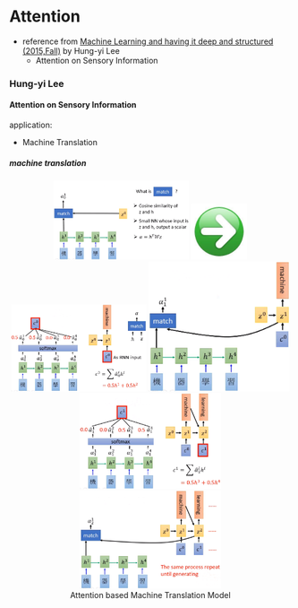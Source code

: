 # Attention

- reference from [Machine Learning and having it deep and structured (2015,Fall)](http://speech.ee.ntu.edu.tw/~tlkagk/courses/MLDS_2015_2/Lecture/Attain%20(v3).ecm.mp4/index.html) by Hung-yi Lee
  - Attention on Sensory Information
  
  
### Hung-yi Lee
#### Attention on Sensory Information
  
application:
  - Machine Translation
  
  
##### machine translation
  
<div align=center>
  <img src="https://github.com/YunlianMoon/AILibrary/blob/master/DeepLearning/Attention/images/machine_translate_match.png" width="48%" />
  <img src="https://github.com/YunlianMoon/AILibrary/blob/master/DeepLearning/Attention/images/arrow.jpg" width="20%" />
  <img src="https://github.com/YunlianMoon/AILibrary/blob/master/DeepLearning/Attention/images/machine_translation_rnn_1.png" width="48%" />
  <img src="https://github.com/YunlianMoon/AILibrary/blob/master/DeepLearning/Attention/images/machine_translation_rnn_2.png" width="50%" />
  <img src="https://github.com/YunlianMoon/AILibrary/blob/master/DeepLearning/Attention/images/machine_translation_rnn_3.png" width="50%" />
  <img src="https://github.com/YunlianMoon/AILibrary/blob/master/DeepLearning/Attention/images/machine_translation_rnn_4.png" width="50%" /><br/>
  Attention based Machine Translation Model
</div>
  
  
  
  



